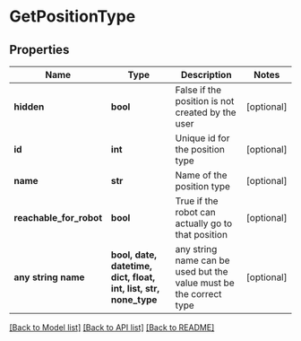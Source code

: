 # GetPositionType


## Properties
Name | Type | Description | Notes
------------ | ------------- | ------------- | -------------
**hidden** | **bool** | False if the position is not created by the user | [optional] 
**id** | **int** | Unique id for the position type | [optional] 
**name** | **str** | Name of the position type | [optional] 
**reachable_for_robot** | **bool** | True if the robot can actually go to that position | [optional] 
**any string name** | **bool, date, datetime, dict, float, int, list, str, none_type** | any string name can be used but the value must be the correct type | [optional]

[[Back to Model list]](../README.md#documentation-for-models) [[Back to API list]](../README.md#documentation-for-api-endpoints) [[Back to README]](../README.md)


